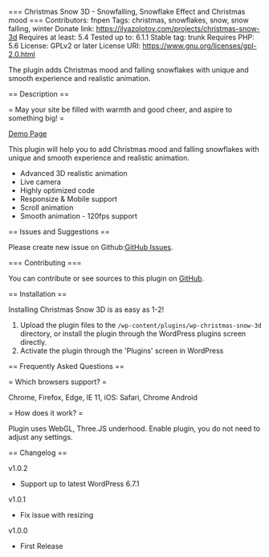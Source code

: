 === Christmas Snow 3D - Snowfalling, Snowflake Effect and Christmas mood ===
Contributors: fnpen
Tags: christmas, snowflakes, snow, snow falling, winter
Donate link: https://ilyazolotov.com/projects/christmas-snow-3d
Requires at least: 5.4
Tested up to: 6.1.1
Stable tag: trunk
Requires PHP: 5.6
License: GPLv2 or later
License URI: https://www.gnu.org/licenses/gpl-2.0.html

The plugin adds Christmas mood and falling snowflakes with unique and smooth experience and realistic animation.

== Description ==

= May your site be filled with warmth and good cheer, and aspire to something big! =

[Demo Page](https://ilyazolotov.com/projects/christmas-snow-3d)

This plugin will help you to add Christmas mood and falling snowflakes with unique and smooth experience and realistic animation.

- Advanced 3D realistic animation
- Live camera
- Highly optimized code
- Responsize & Mobile support
- Scroll animation
- Smooth animation - 120fps support

== Issues and Suggestions ==

Please create new issue on Github:[GitHub Issues](https://github.com/fnpen/christmas-snow-3d/issues).

=== Contributing ===

You can contribute or see sources to this plugin on [GitHub](https://github.com/fnpen/christmas-snow-3d).

== Installation ==

Installing Christmas Snow 3D is as easy as 1-2!

1. Upload the plugin files to the `/wp-content/plugins/wp-christmas-snow-3d` directory, or install the plugin through the WordPress plugins screen directly.
2. Activate the plugin through the 'Plugins' screen in WordPress

== Frequently Asked Questions ==

= Which browsers support? =

Chrome, Firefox, Edge, IE 11,
iOS: Safari, Chrome
Android

= How does it work? =

Plugin uses WebGL, Three.JS underhood. Enable plugin, you do not need to adjust any settings.

== Changelog ==

v1.0.2

- Support up to latest WordPress 6.7.1

v1.0.1

- Fix issue with resizing

v1.0.0

- First Release
